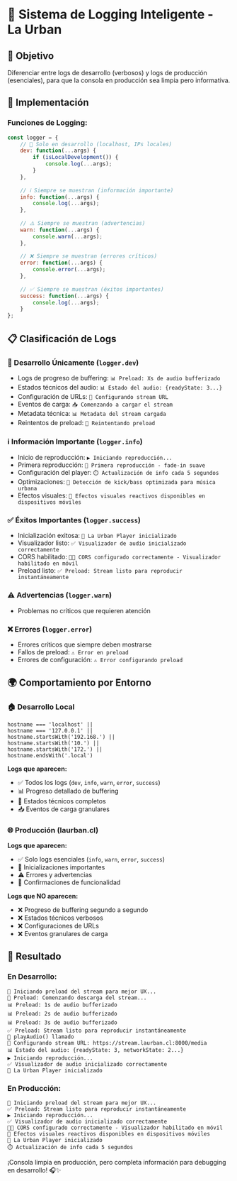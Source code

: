 # 📝 Sistema de Logging Inteligente - La Urban

## 🎯 Objetivo

Diferenciar entre logs de desarrollo (verbosos) y logs de producción (esenciales), para que la consola en producción sea limpia pero informativa.

## 🔧 Implementación

### **Funciones de Logging:**

```javascript
const logger = {
    // 🔧 Solo en desarrollo (localhost, IPs locales)
    dev: function(...args) {
        if (isLocalDevelopment()) {
            console.log(...args);
        }
    },
    
    // ℹ️ Siempre se muestran (información importante)
    info: function(...args) {
        console.log(...args);
    },
    
    // ⚠️ Siempre se muestran (advertencias)
    warn: function(...args) {
        console.warn(...args);
    },
    
    // ❌ Siempre se muestran (errores críticos)
    error: function(...args) {
        console.error(...args);
    },
    
    // ✅ Siempre se muestran (éxitos importantes)
    success: function(...args) {
        console.log(...args);
    }
};
```

## 📋 Clasificación de Logs

### **🔧 Desarrollo Únicamente (`logger.dev`)**
- Logs de progreso de buffering: `📊 Preload: Xs de audio bufferizado`
- Estados técnicos del audio: `📊 Estado del audio: {readyState: 3...}`
- Configuración de URLs: `🎵 Configurando stream URL`
- Eventos de carga: `📥 Comenzando a cargar el stream`
- Metadata técnica: `📊 Metadata del stream cargada`
- Reintentos de preload: `🔄 Reintentando preload`

### **ℹ️ Información Importante (`logger.info`)**
- Inicio de reproducción: `▶️ Iniciando reproducción...`
- Primera reproducción: `🎵 Primera reproducción - fade-in suave`
- Configuración del player: `⏱️ Actualización de info cada 5 segundos`
- Optimizaciones: `🎵 Detección de kick/bass optimizada para música urbana`
- Efectos visuales: `🎨 Efectos visuales reactivos disponibles en dispositivos móviles`

### **✅ Éxitos Importantes (`logger.success`)**
- Inicialización exitosa: `🎵 La Urban Player inicializado`
- Visualizador listo: `✅ Visualizador de audio inicializado correctamente`
- CORS habilitado: `📱✅ CORS configurado correctamente - Visualizador habilitado en móvil`
- Preload listo: `✅ Preload: Stream listo para reproducir instantáneamente`

### **⚠️ Advertencias (`logger.warn`)**
- Problemas no críticos que requieren atención

### **❌ Errores (`logger.error`)**
- Errores críticos que siempre deben mostrarse
- Fallos de preload: `⚠️ Error en preload`
- Errores de configuración: `⚠️ Error configurando preload`

## 🌍 Comportamiento por Entorno

### **🏠 Desarrollo Local**
```
hostname === 'localhost' || 
hostname === '127.0.0.1' || 
hostname.startsWith('192.168.') || 
hostname.startsWith('10.') || 
hostname.startsWith('172.') ||
hostname.endsWith('.local')
```

**Logs que aparecen:**
- ✅ Todos los logs (`dev`, `info`, `warn`, `error`, `success`)
- 📊 Progreso detallado de buffering
- 🔧 Estados técnicos completos
- 📥 Eventos de carga granulares

### **🌐 Producción (laurban.cl)**

**Logs que aparecen:**
- ✅ Solo logs esenciales (`info`, `warn`, `error`, `success`)
- 🎵 Inicializaciones importantes
- ⚠️ Errores y advertencias
- 📱 Confirmaciones de funcionalidad

**Logs que NO aparecen:**
- ❌ Progreso de buffering segundo a segundo
- ❌ Estados técnicos verbosos
- ❌ Configuraciones de URLs
- ❌ Eventos granulares de carga

## 🎉 Resultado

### **En Desarrollo:**
```
🚀 Iniciando preload del stream para mejor UX...
📡 Preload: Comenzando descarga del stream...
📊 Preload: 1s de audio bufferizado
📊 Preload: 2s de audio bufferizado
📊 Preload: 3s de audio bufferizado
✅ Preload: Stream listo para reproducir instantáneamente
🎵 playAudio() llamado
🎵 Configurando stream URL: https://stream.laurban.cl:8000/media
📊 Estado del audio: {readyState: 3, networkState: 2...}
▶️ Iniciando reproducción...
✅ Visualizador de audio inicializado correctamente
🎵 La Urban Player inicializado
```

### **En Producción:**
```
🚀 Iniciando preload del stream para mejor UX...
✅ Preload: Stream listo para reproducir instantáneamente
▶️ Iniciando reproducción...
✅ Visualizador de audio inicializado correctamente
📱✅ CORS configurado correctamente - Visualizador habilitado en móvil
🎨 Efectos visuales reactivos disponibles en dispositivos móviles
🎵 La Urban Player inicializado
⏱️ Actualización de info cada 5 segundos
```

¡Consola limpia en producción, pero completa información para debugging en desarrollo! 🎧✨
